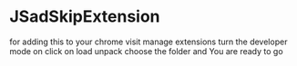 ﻿# JSadSkipExtension
for adding this to your chrome
visit manage extensions
turn the developer mode on
click on load unpack
choose the folder
and You are ready to go
